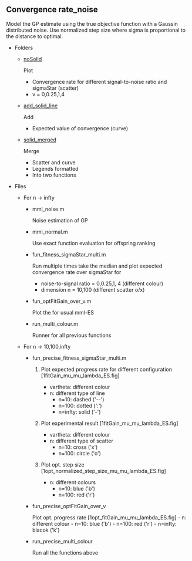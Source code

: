 ## Convergence rate_noise

Model the GP estimate using the true objective function with a Gaussin distributed noise.
Use normalized step size where sigma is proportional to the distance to optimal.

- Folders
    - [noSolid](https://github.com/jyyang5/mu_mu_lambda-ES/tree/master/convergence%20rate_noise/noSolid)

	    Plot 
   	    - Convergence rate for different signal-to-noise ratio and sigmaStar (scatter)
        - v = 0,0.25,1,4
    - [add_solid_line](https://github.com/jyyang5/mu_mu_lambda-ES/tree/master/convergence%20rate_noise/add_solid_line)

        Add
        - Expected value of convergence (curve)
        
    - [solid_merged](hhttps://github.com/jyyang5/mu_mu_lambda-ES/tree/master/convergence%20rate_noise/solid_merged)

        Merge
   	    - Scatter and curve
   	    - Legends formatted
   	    - Into two functions

    

- Files
    
    - For n -> infty 
        - mml_noise.m

            Noise estimation of GP 

        - mml_normal.m

            Use exact function evaluation for offspring ranking

        - fun_fitness_sigmaStar_multi.m

            Run multiple times take the median and plot expected convergence rate over sigmaStar for 
            - noise-to-signal ratio = 0,0.25,1, 4 (different colour)
            - dimension n = 10,100 (different scatter o/x)

        - fun_optFitGain_over_v.m

            Plot the for usual mml-ES 

        - run_multi_colour.m

            Runner for all previous functions

    - For n -> 10,100,infty
        - fun_precise_fitness_sigmaStar_multi.m

            1. Plot expected progress rate for different configuration [1fitGain_mu_mu_lambda_ES.fig]
                - vartheta: different colour 
                - n: different type of line
                    - n=10: dashed ('--')
                    - n=100: dotted (':')
                    - n=infty: solid ('-') 

            2. Plot experimental result [1fitGain_mu_mu_lambda_ES.fig]
                - vartheta: different colour 
                - n: different type of scatter 
                    - n=10: cross ('x')
                    - n=100: circle ('o')
            3. Plot opt. step size [1opt_normalized_step_size_mu_mu_lambda_ES.fig]
                - n: different colours 
                    - n=10: blue ('b')
                    - n=100: red ('r')

        - fun_precise_optFitGain_over_v

            Plot opt. progress rate [1opt_fitGain_mu_mu_lambda_ES.fig]
                - n: different colour
                    - n=10: blue ('b')
                    - n=100: red ('r')
                    - n=infty: blacok ('k')

        - run_precise_multi_colour

            Run all the functions above